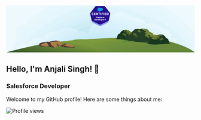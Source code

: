 ![Banner](https://github.com/AnjliS/Salesforce-Certificates/blob/main/LinkedIn%20banner%20salesforce.png)


## Hello, I'm Anjali Singh! 👋
### Salesforce Developer
Welcome to my GitHub profile! Here are some things about me:



<!--
- 🔭 I’m currently working on [Project XYZ](https://github.com/anjalisingh/project-xyz)
- 🌱 I’m currently learning JavaScript, Python, and Data Science
- 💬 Ask me about Web Development and Open Source
- 📫 How to reach me: [email@example.com](mailto:email@example.com)
- 😄 Pronouns: She/Her
- ⚡ Fun fact: I love hiking and photography
-->
![Profile views](https://gpvc.arturio.dev/AnjliS)
